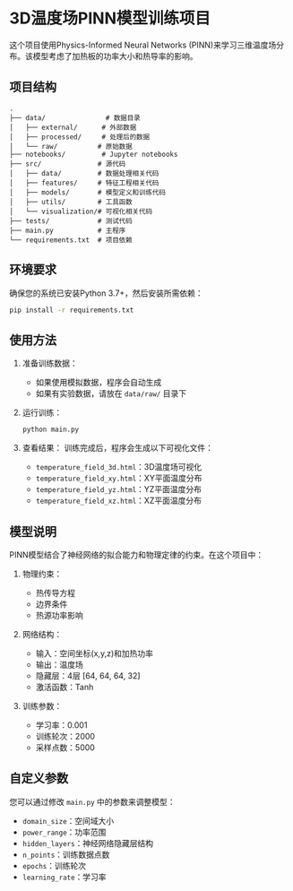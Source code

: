 # 3D温度场PINN模型训练项目

这个项目使用Physics-Informed Neural Networks (PINN)来学习三维温度场分布。该模型考虑了加热板的功率大小和热导率的影响。

## 项目结构

```
.
├── data/               # 数据目录
│   ├── external/      # 外部数据
│   ├── processed/     # 处理后的数据
│   └── raw/          # 原始数据
├── notebooks/         # Jupyter notebooks
├── src/              # 源代码
│   ├── data/         # 数据处理相关代码
│   ├── features/     # 特征工程相关代码
│   ├── models/       # 模型定义和训练代码
│   ├── utils/        # 工具函数
│   └── visualization/# 可视化相关代码
├── tests/            # 测试代码
├── main.py           # 主程序
└── requirements.txt  # 项目依赖
```

## 环境要求

确保您的系统已安装Python 3.7+，然后安装所需依赖：

```bash
pip install -r requirements.txt
```

## 使用方法

1. 准备训练数据：
   - 如果使用模拟数据，程序会自动生成
   - 如果有实验数据，请放在 `data/raw/` 目录下

2. 运行训练：
   ```bash
   python main.py
   ```

3. 查看结果：
   训练完成后，程序会生成以下可视化文件：
   - `temperature_field_3d.html`：3D温度场可视化
   - `temperature_field_xy.html`：XY平面温度分布
   - `temperature_field_yz.html`：YZ平面温度分布
   - `temperature_field_xz.html`：XZ平面温度分布

## 模型说明

PINN模型结合了神经网络的拟合能力和物理定律的约束。在这个项目中：

1. 物理约束：
   - 热传导方程
   - 边界条件
   - 热源功率影响

2. 网络结构：
   - 输入：空间坐标(x,y,z)和加热功率
   - 输出：温度场
   - 隐藏层：4层 [64, 64, 64, 32]
   - 激活函数：Tanh

3. 训练参数：
   - 学习率：0.001
   - 训练轮次：2000
   - 采样点数：5000

## 自定义参数

您可以通过修改 `main.py` 中的参数来调整模型：

- `domain_size`：空间域大小
- `power_range`：功率范围
- `hidden_layers`：神经网络隐藏层结构
- `n_points`：训练数据点数
- `epochs`：训练轮次
- `learning_rate`：学习率